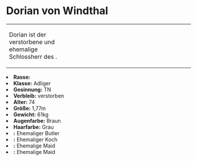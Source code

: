 # Dorian von Windthal

<primary-label ref="npc"/>

<secondary-label ref="faergria"/>

<secondary-label ref="thaugrien"/>

<table>
<tr><td>
<p>
Dorian ist der verstorbene und ehemalige Schlossherr des
<a href="Duensberg-Plateau.md" anchor="jagdschloss-d-nsberg"></a>.
</p>

</td><td width="300">
<!-- Edit here -->
<img src="dorian.png" alt="" />
</td></tr>
</table>

<procedure title="Allgemeine Informationen">
<list columns="3">
<li><b>Rasse:</b> <a href="Folks.md" anchor="menschen"></a></li>
<li><b>Klasse:</b> Adliger</li>
<li><b>Gesinnung:</b> TN</li>
<li><b>Verbleib:</b> verstorben</li>
</list>
</procedure>

<procedure title="Aussehen">
<list columns="3">
<li><b>Alter:</b> 74</li>
<li><b>Größe:</b> 1,77m</li>
<li><b>Gewicht:</b> 61kg</li>
<li><b>Augenfarbe:</b> Braun</li>
<li><b>Haarfarbe:</b> Grau</li>
</list>
</procedure>

<procedure title="Beziehungen">
<list columns="3">
<li><b><a href="Karl.md"></a>:</b> Ehemaliger Butler</li>
<li><b><a href="Edgar.md"></a>:</b> Ehemaliger Koch</li>
<li><b><a href="Eris.md"></a>:</b> Ehemalige Maid</li>
<li><b><a href="Grete.md"></a>:</b> Ehemalige Maid</li>
</list>
</procedure>

<!--
## Notizen

- **Ziele:** 
- **Geheimnisse:** 
-->